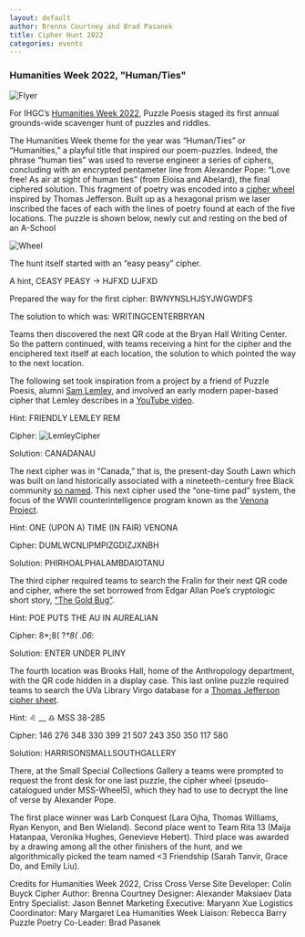 ```yaml
---
layout: default
author: Brenna Courtney and Brad Pasanek
title: Cipher Hunt 2022
categories: events
---
```


### Humanities Week 2022, "Human/Ties"

![Flyer](../../../../images/Instagram-Flyer1.jpg)

For IHGC’s [Humanities Week 2022](https://www.hw-uva.com/2022-humanties.html), Puzzle Poesis staged its first annual grounds-wide scavenger hunt of puzzles and riddles. 

The Humanities Week theme for the year was “Human/Ties” or “Humanities,” a playful title that inspired our poem-puzzles. Indeed, the phrase “human ties” was used to reverse engineer a series of ciphers, concluding with an encrypted pentameter line from Alexander Pope: “Love free! As air at sight of human ties” (from Eloisa and Abelard), the final ciphered solution. This fragment of poetry was encoded into a [cipher wheel](https://www.monticello.org/research-education/thomas-jefferson-encyclopedia/wheel-cipher/) inspired by Thomas Jefferson. Built up as a hexagonal prism we laser inscribed the faces of each with the lines of poetry found at each of the five locations. The puzzle is shown below, newly cut and resting on the bed of an A-School 

![Wheel](../../../../images/CipherWheel.jpg)

The hunt itself started with an “easy peasy” cipher. 

A hint,
CEASY PEASY → HJFXD UJFXD

Prepared the way for the first cipher:
BWNYNSLHJSYJWGWDFS

The solution to which was:
WRITINGCENTERBRYAN

Teams then discovered the next QR code at the Bryan Hall Writing Center. So the pattern continued, with teams receiving a hint for the cipher and the enciphered text itself at each location, the solution to which pointed the way to the next location. 

The following set took inspiration from a project by a friend of Puzzle Poesis, alumni [Sam Lemley](https://www.library.cmu.edu/about/people/samuel-lemley), and involved an early modern paper-based cipher that Lemley describes in a [YouTube video](https://www.youtube.com/watch?v=YIOzo-cOEDk). 

Hint:
FRIENDLY LEMLEY REM

Cipher:
![LemleyCipher](../../../../images/LemleyCipher.png)

Solution: 
CANADANAU

The next cipher was in “Canada,” that is, the present-day South Lawn which was built on land historically associated with a nineteeth-century free Black community [so named](https://uvamagazine.org/articles/shadows_of_the_past). This next cipher used the “one-time pad” system, the focus of the WWII counterintelligence program known as the [Venona Project](https://en.wikipedia.org/wiki/Venona_project).

Hint:
ONE (UPON A) TIME (IN FAIR) VENONA

Cipher:
DUMLWCNLIPMPIZGDIZJXNBH

Solution:
PHIRHOALPHALAMBDAIOTANU

The third cipher required teams to search the Fralin for their next QR code and cipher, where the set borrowed from Edgar Allan Poe’s cryptologic short story, [“The Gold Bug”](https://www.dcode.fr/gold-bug-poe).

Hint:
POE PUTS THE AU IN AUREALIAN

Cipher:
8*;8( ?*†8( .06*:

Solution:
ENTER UNDER PLINY

The fourth location was Brooks Hall, home of the Anthropology department, with the QR code hidden in a display case. This last online puzzle required teams to search the UVa Library Virgo database for a [Thomas Jefferson cipher sheet](https://search.lib.virginia.edu/sources/uva_library/items/u2443446?idx=0&page=4).

Hint:
♌︎ __ ♎︎   MSS 38-285

Cipher:
146 276 348 330 399 21 507 243 350 350 117 580

Solution:
HARRISONSMALLSOUTHGALLERY

There, at the Small Special Collections Gallery a teams were prompted to request the front desk for one last puzzle, the cipher wheel (pseudo-catalogued under MSS-Wheel5), which they had to use to decrypt the line of verse by Alexander Pope.

The first place winner was Larb Conquest (Lara Ojha, Thomas Williams, Ryan Kenyon, and Ben Wieland). Second place went to Team Rita 13 (Maija Hatanpaa, Veronika Hughes, Genevieve Hebert). Third place was awarded by a drawing among all the other finishers of the hunt, and we algorithmically picked the team named <3 Friendship (Sarah Tanvir, Grace Do, and Emily Liu). 


Credits for Humanities Week 2022, Criss Cross Verse
Site Developer: Colin Buyck
Cipher Author: Brenna Courtney
Designer: Alexander Maksiaev
Data Entry Specialist: Jason Bennet
Marketing Executive: Maryann Xue
Logistics Coordinator: Mary Margaret Lea
Humanities Week Liaison: Rebecca Barry
Puzzle Poetry Co-Leader: Brad Pasanek
